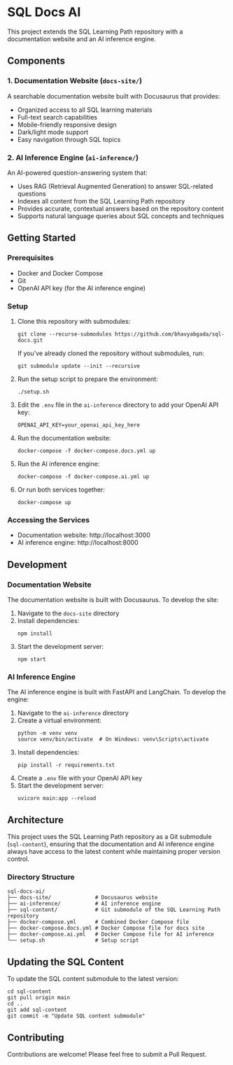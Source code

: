 # SQL Docs AI

This project extends the SQL Learning Path repository with a documentation website and an AI inference engine.

## Components

### 1. Documentation Website (`docs-site/`)

A searchable documentation website built with Docusaurus that provides:
- Organized access to all SQL learning materials
- Full-text search capabilities
- Mobile-friendly responsive design
- Dark/light mode support
- Easy navigation through SQL topics

### 2. AI Inference Engine (`ai-inference/`)

An AI-powered question-answering system that:
- Uses RAG (Retrieval Augmented Generation) to answer SQL-related questions
- Indexes all content from the SQL Learning Path repository
- Provides accurate, contextual answers based on the repository content
- Supports natural language queries about SQL concepts and techniques

## Getting Started

### Prerequisites

- Docker and Docker Compose
- Git
- OpenAI API key (for the AI inference engine)

### Setup

1. Clone this repository with submodules:
   ```
   git clone --recurse-submodules https://github.com/bhavyabgada/sql-docs.git
   ```
   
   If you've already cloned the repository without submodules, run:
   ```
   git submodule update --init --recursive
   ```

2. Run the setup script to prepare the environment:
   ```
   ./setup.sh
   ```
3. Edit the `.env` file in the `ai-inference` directory to add your OpenAI API key:
   ```
   OPENAI_API_KEY=your_openai_api_key_here
   ```
4. Run the documentation website:
   ```
   docker-compose -f docker-compose.docs.yml up
   ```
5. Run the AI inference engine:
   ```
   docker-compose -f docker-compose.ai.yml up
   ```
6. Or run both services together:
   ```
   docker-compose up
   ```

### Accessing the Services

- Documentation website: http://localhost:3000
- AI inference engine: http://localhost:8000

## Development

### Documentation Website

The documentation website is built with Docusaurus. To develop the site:

1. Navigate to the `docs-site` directory
2. Install dependencies:
   ```
   npm install
   ```
3. Start the development server:
   ```
   npm start
   ```

### AI Inference Engine

The AI inference engine is built with FastAPI and LangChain. To develop the engine:

1. Navigate to the `ai-inference` directory
2. Create a virtual environment:
   ```
   python -m venv venv
   source venv/bin/activate  # On Windows: venv\Scripts\activate
   ```
3. Install dependencies:
   ```
   pip install -r requirements.txt
   ```
4. Create a `.env` file with your OpenAI API key
5. Start the development server:
   ```
   uvicorn main:app --reload
   ```

## Architecture

This project uses the SQL Learning Path repository as a Git submodule (`sql-content`), ensuring that the documentation and AI inference engine always have access to the latest content while maintaining proper version control.

### Directory Structure

```
sql-docs-ai/
├── docs-site/              # Docusaurus website
├── ai-inference/           # AI inference engine
├── sql-content/            # Git submodule of the SQL Learning Path repository
├── docker-compose.yml      # Combined Docker Compose file
├── docker-compose.docs.yml # Docker Compose file for docs site
├── docker-compose.ai.yml   # Docker Compose file for AI inference
└── setup.sh                # Setup script
```

## Updating the SQL Content

To update the SQL content submodule to the latest version:

```
cd sql-content
git pull origin main
cd ..
git add sql-content
git commit -m "Update SQL content submodule"
```

## Contributing

Contributions are welcome! Please feel free to submit a Pull Request. 